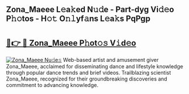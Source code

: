 ## Zona_Maeee L𝚎a𝚔ed N𝚞𝚍e - Part-dyg Vi𝚍𝚎o P𝚑𝚘tos - H𝚘𝚝 O𝚗𝚕yf𝚊ns L𝚎a𝚔s PqPgp

# <h2><a href="http://kfet9q.oniu.top/?m=Zona_Maeee">🔗👉 🔴 Zona_Maeee P𝚑ot𝚘𝚜 V𝚒d𝚎o</a></h2>

[![Zona_Maeee Nu𝚍e𝚜](https://i.imgur.com/0qMVB7G.gif)](http://kfet9q.oniu.top/?m=Zona_Maeee)
Web-based artist and amusement giver Zona_Maeee, acclaimed for disseminating dance and lifestyle knowledge through popular dance trends and brief videos. Trailblazing scientist Zona_Maeee, recognized for their groundbreaking discoveries and commitment to advancing knowledge.  
